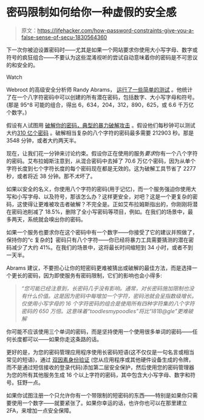 # 密码限制如何给你一种虚假的安全感

> 原文：<https://lifehacker.com/how-password-constraints-give-you-a-false-sense-of-secu-1830564360>

下一次你被迫设置密码时——尤其是如果一个网站要求你使用大小写字母、数字或符号的疯狂组合——不要认为这些混淆视听的尝试自动意味着你的密码是不可思议的和安全的。

Watch

Webroot 的高级安全分析师 Randy Abrams， [运行了一些简单的测试](https://www.webroot.com/blog/2018/11/05/password-constraints-unintended-security-consequences/) 。他统计了在一个八字符密码中可以创建的所有潜在密码，包括数字、大小写字母和符号。(那是 95^8 可能的组合，得出 6，634，204，312，890，625，或 6.6 千万亿个数字。)

假设有人试图用 [破解你的密码，典型的暴力破解攻击](https://www.4armed.com/blog/perform-mask-attack-hashcat/) 。假设他们每秒钟可以测试大约[310 亿个密码](https://www.michalspacek.com/cracking-passwords-from-the-mall.cz-dump) 。破解相当复杂的八个字符的密码最多需要 212903 秒。那是 3548 分钟，或者大约两天半。

现在，让我们花一分钟来讨论约束。假设你正在使用的服务*要求*你有一个八个字符的密码。艾布拉姆斯注意到，从混合密码中去掉了 70.6 万亿个密码，因为从单个字符长度到七个字符长度的每个密码现在都是无效的。这为破解工具节省了 2277 秒，或者将近 38 分钟。那不*太*坏了。

如果以安全的名义，你使用八个字符的密码(用于记忆)，而一个服务强迫你使用大写和小写字母、以及符号，那该怎么办？这样更安全，对吧？这是一个更复杂的密码，这使得让更难被攻击者破解？不完全是。正如艾布拉姆斯指出的，你刚刚将潜在密码池削减了 18.5%，删除了全小写密码等项目，例如。在我们的场景中，最多两天，系统就会嗅出你的密码。

如果一个服务也要求你在这个密码中有一个数字——你接受了它的建议并照做了，保持你的“c 复杂的】密码只有八个字符——你已经将暴力工具需要猜测的潜在密码减少了大约 41%。在我们的场景中，这将最长时间缩短到 34 小时，或者不到一天半。

Abrams 建议，不要担心让你的短密码更难被猜出或破解的最佳方法，而是选择一个更长的密码，因为即使服务有密码限制，它们的影响也会小得多:

> *“您可能已经注意到，长密码几乎没有影响。通常，对长密码施加限制也没有什么价值。这是因为密码中每增加一个字符，密码池就会呈指数级增长。仅使用小写字母的 16 个字符密码的组合是使用所有四种字符集的八个字符密码的 650 万倍。这意味着“toodlesmypoodles”将比“I81B@gle”更难破解*

你可能不应该使用三个单词的密码，而是坚持使用一个使用很多单词的密码——任何长度都可以——如果你走这条路的话。

更好的是，为您的密码管理应用程序使用长密码短语(这不仅仅是一句名言或相当常见的短语)，通过 [双因素身份验证](https://lifehacker.com/two-factor-authentication-isnt-enough-to-keep-your-acco-1827867557) (您从应用程序或其他硬件设备生成的令牌，而不是通过短信接收的登录代码)添加第二层安全保护，然后使用您的密码管理器为您的所有其他服务生成 16 个以上字符的密码，其中包含大小写字母、数字和符号。狂野一点。

如果你试图注册一个只允许你有一个带限制的短密码的东西——特别是如果你只需要使用一个数字——就要紧张了。如果你幸运的话，也许你也可以在那里建立 2FA，来增加一点安全保障。